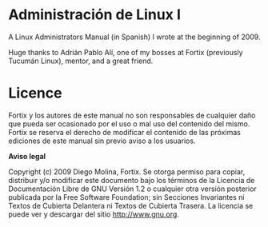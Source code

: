 # Administración de Linux I
A Linux Administrators Manual (in Spanish) I wrote at the beginning of 2009.

Huge thanks to Adrián Pablo Alí, one of my bosses at Fortix (previously Tucumán Linux), mentor, and a great friend.

# Licence

Fortix y los autores de este manual no son responsables de cualquier daño que pueda ser
ocasionado por el uso o mal uso del contenido del mismo. Fortix se reserva el derecho de
modificar el contenido de las próximas ediciones de este manual sin previo aviso a los usuarios.

**Aviso legal**

Copyright (c) 2009 Diego Molina, Fortix. Se otorga permiso para copiar, distribuir y/o
modificar este documento bajo los términos de la Licencia de Documentación Libre de GNU
Versión 1.2 o cualquier otra versión posterior publicada por la Free Software Foundation; sin
Secciones Invariantes ni Textos de Cubierta Delantera ni Textos de Cubierta Trasera. La licencia
se puede ver y descargar del sitio http://www.gnu.org.
